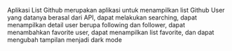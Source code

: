 Aplikasi List Github merupakan aplikasi untuk menampilkan list Github User yang datanya berasal dari API, dapat melakukan searching, dapat menampilkan detail user berupa following dan follower, dapat menambahkan favorite user,  dapat menampilkan list favorite, dan dapat mengubah tampilan menjadi dark mode
